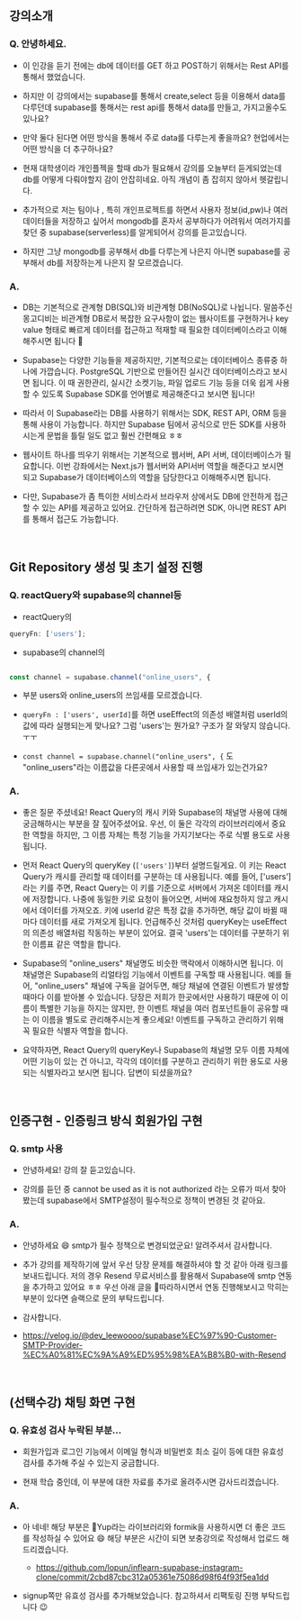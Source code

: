 ## 강의소개

### Q. 안녕하세요.

- 이 인강을 듣기 전에는 db에 데이터를 GET 하고 POST하기 위해서는 Rest API를 통해서 했었습니다.

- 하지만 이 강의에서는 supabase를 통해서 create,select 등을 이용해서 data를 다루던데 supabase를 통해서는 rest api를 통해서 data를 만들고, 가지고올수도 있나요?

- 만약 둘다 된다면 어떤 방식을 통해서 주로 data를 다루는게 좋을까요? 현업에서는 어떤 방식을 더 추구하나요?

- 현재 대학생이라 개인플젝을 할때 db가 필요해서 강의를 오늘부터 듣게되었는데 db를 어떻게 다뤄야할지 감이 안잡히네요. 아직 개념이 좀 잡히지 않아서 헷갈립니다.

- 추가적으로 저는 팀이나 , 특히 개인프로젝트를 하면서 사용자 정보(id,pw)나 여러 데이터들을 저장하고 싶어서 mongodb를 혼자서 공부하다가 어려워서 여러가지를 찾던 중 supabase(serverless)를 알게되어서 강의를 듣고있습니다.

- 하지만 그냥 mongodb를 공부해서 db를 다루는게 나은지 아니면 supabase를 공부해서 db를 저장하는게 나은지 잘 모르겠습니다.

### A.

- DB는 기본적으로 관계형 DB(SQL)와 비관계형 DB(NoSQL)로 나뉩니다. 말씀주신 몽고디비는 비관계형 DB로서 복잡한 요구사항이 없는 웹사이트를 구현하거나 key value 형태로 빠르게 데이터를 접근하고 적재할 때 필요한 데이터베이스라고 이해해주시면 됩니다 🙂

- Supabase는 다양한 기능들을 제공하지만, 기본적으로는 데이터베이스 종류중 하나에 가깝습니다. PostgreSQL 기반으로 만들어진 실시간 데이터베이스라고 보시면 됩니다. 이 때 권한관리, 실시간 소켓기능, 파일 업로드 기능 등을 더욱 쉽게 사용할 수 있도록 Supabase SDK를 언어별로 제공해준다고 보시면 됩니다!

- 따라서 이 Supabase라는 DB를 사용하기 위해서는 SDK, REST API, ORM 등을 통해 사용이 가능합니다. 하지만 Supabase 팀에서 공식으로 만든 SDK를 사용하시는게 문법을 틀릴 일도 없고 훨씬 간편해요 ㅎㅎ

- 웹사이트 하나를 띄우기 위해서는 기본적으로 웹서버, API 서버, 데이터베이스가 필요합니다. 이번 강좌에서는 Next.js가 웹서버와 API서버 역할을 해준다고 보시면 되고 Supabase가 데이터베이스의 역할을 담당한다고 이해해주시면 됩니다.

- 다만, Supabase가 좀 특이한 서비스라서 브라우저 상에서도 DB에 안전하게 접근할 수 있는 API를 제공하고 있어요. 간단하게 접근하려면 SDK, 아니면 REST API를 통해서 접근도 가능합니다.

<br/>

## Git Repository 생성 및 초기 설정 진행

### Q. reactQuery와 supabase의 channel등

- reactQuery의

```js
queryFn: ['users'];
```

- supabase의 channel의

```js

const channel = supabase.channel("online_users", {

```

- 부분 users와 online_users의 쓰임새를 모르겠습니다.

- `queryFn : ['users', userId]`를 하면 useEffect의 의존성 배열처럼 userId의 값에 따라 실행되는게 맞나요? 그럼 'users'는 뭔가요? 구조가 잘 와닿지 않습니다.ㅜㅜ

- `const channel = supabase.channel("online_users", {` 도 "online_users"라는 이름값을 다른곳에서 사용할 때 쓰임새가 있는건가요?

### A.

- 좋은 질문 주셨네요! React Query의 캐시 키와 Supabase의 채널명 사용에 대해 궁금해하시는 부분을 잘 짚어주셨어요. 우선, 이 둘은 각각의 라이브러리에서 중요한 역할을 하지만, 그 이름 자체는 특정 기능을 가지기보다는 주로 식별 용도로 사용됩니다.

- 먼저 React Query의 queryKey (`['users']`)부터 설명드릴게요. 이 키는 React Query가 캐시를 관리할 때 데이터를 구분하는 데 사용됩니다. 예를 들어, ['users']라는 키를 주면, React Query는 이 키를 기준으로 서버에서 가져온 데이터를 캐시에 저장합니다. 나중에 동일한 키로 요청이 들어오면, 서버에 재요청하지 않고 캐시에서 데이터를 가져오죠. 키에 userId 같은 특정 값을 추가하면, 해당 값이 바뀔 때마다 데이터를 새로 가져오게 됩니다. 언급해주신 것처럼 queryKey는 useEffect의 의존성 배열처럼 작동하는 부분이 있어요. 결국 'users'는 데이터를 구분하기 위한 이름표 같은 역할을 합니다.

- Supabase의 "online_users" 채널명도 비슷한 맥락에서 이해하시면 됩니다. 이 채널명은 Supabase의 리얼타임 기능에서 이벤트를 구독할 때 사용됩니다. 예를 들어, "online_users" 채널에 구독을 걸어두면, 해당 채널에 연결된 이벤트가 발생할 때마다 이를 받아볼 수 있습니다. 당장은 저희가 한곳에서만 사용하기 때문에 이 이름이 특별한 기능을 하지는 않지만, 한 이벤트 채널을 여러 컴포넌트들이 공유할 때는 이 이름을 별도로 관리해주시는게 좋으세요! 이벤트를 구독하고 관리하기 위해 꼭 필요한 식별자 역할을 합니다.

- 요약하자면, React Query의 queryKey나 Supabase의 채널명 모두 이름 자체에 어떤 기능이 있는 건 아니고, 각각의 데이터를 구분하고 관리하기 위한 용도로 사용되는 식별자라고 보시면 됩니다. 답변이 되셨을까요?

<br/>

## 인증구현 - 인증링크 방식 회원가입 구현

### Q. smtp 사용

- 안녕하세요! 강의 잘 듣고있습니다.

- 강의를 듣던 중 cannot be used as it is not authorized 라는 오류가 떠서 찾아봤는데 supabase에서 SMTP설정이 필수적으로 정책이 변경된 것 같아요.

### A.

- 안녕하세요 😄 smtp가 필수 정책으로 변경되었군요! 알려주셔서 감사합니다.

- 추가 강의를 제작하기에 앞서 우선 당장 문제를 해결하셔야 할 것 같아 아래 링크를 보내드립니다. 저의 경우 Resend 무료서비스를 활용해서 Supabase에 smtp 연동을 추가하고 있어요 ㅎㅎ 우선 아래 글을 따라하시면서 연동 진행해보시고 막히는 부분이 있다면 슬랙으로 문의 부탁드립니다.

- 감사합니다.

- https://velog.io/@dev_leewoooo/supabase%EC%97%90-Customer-SMTP-Provider-%EC%A0%81%EC%9A%A9%ED%95%98%EA%B8%B0-with-Resend

<br/>

## (선택수강) 채팅 화면 구현

### Q. 유효성 검사 누락된 부분...

- 회원가입과 로그인 기능에서 이메일 형식과 비밀번호 최소 길이 등에 대한 유효성 검사를 추가해 주실 수 있는지 궁금합니다.

- 현재 학습 중인데, 이 부분에 대한 자료를 추가로 올려주시면 감사드리겠습니다.

### A.

- 아 네네! 해당 부분은 Yup라는 라이브러리와 formik을 사용하시면 더 좋은 코드를 작성하실 수 있어요 😄 해당 부분은 시간이 되면 보충강의로 작성해서 업로드 해드리겠습니다.

  - https://github.com/lopun/inflearn-supabase-instagram-clone/commit/2cbd87cbc312a05361e75086d98f64f93f5ea1dd

- signup쪽만 유효성 검사를 추가해보았습니다. 참고하셔서 리팩토링 진행 부탁드립니다 😉
